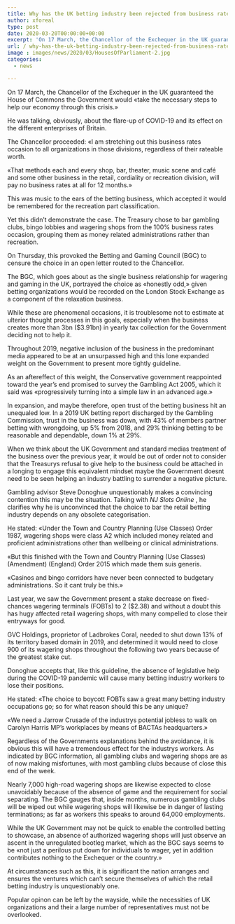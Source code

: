 ```yaml
---
title: Why has the UK betting industry been rejected from business rate help
author: xforeal 
type: post
date: 2020-03-20T00:00:00+00:00
excerpt: 'On 17 March, the Chancellor of the Exchequer in the UK guaranteed the House of Commons the Government would "take the necessary steps to help our economy through this crisis '
url: / why-has-the-uk-betting-industry-been-rejected-from-business-rate-help/
image : images/news/2020/03/HousesOfParliament-2.jpg
categories:
  - news

---
```

On 17 March, the Chancellor of the Exchequer in the UK guaranteed the House of Commons the Government would &#171;take the necessary steps to help our economy through this crisis.&#187; 

He was talking, obviously, about the flare-up of COVID-19 and its effect on the different enterprises of Britain. 

The Chancellor proceeded: &#171;I am stretching out this business rates occasion to all organizations in those divisions, regardless of their rateable worth. 

&#171;That methods each and every shop, bar, theater, music scene and café and some other business in the retail, cordiality or recreation division, will pay no business rates at all for 12 months.&#187; 

This was music to the ears of the betting business, which accepted it would be remembered for the recreation part classification. 

Yet this didn&#8217;t demonstrate the case. The Treasury chose to bar gambling clubs, bingo lobbies and wagering shops from the 100&percnt; business rates occasion, grouping them as money related administrations rather than recreation. 

On Thursday, this provoked the Betting and Gaming Council (BGC) to censure the choice in an open letter routed to the Chancellor. 

The BGC, which goes about as the single business relationship for wagering and gaming in the UK, portrayed the choice as &#171;honestly odd,&#187; given betting organizations would be recorded on the London Stock Exchange as a component of the relaxation business. 

While these are phenomenal occasions, it is troublesome not to estimate at ulterior thought processes in this goals, especially when the business creates more than 3bn ($3.91bn) in yearly tax collection for the Government deciding not to help it. 

Throughout 2019, negative inclusion of the business in the predominant media appeared to be at an unsurpassed high and this lone expanded weight on the Government to present more tightly guideline. 

As an aftereffect of this weight, the Conservative government reappointed toward the year&#8217;s end promised to survey the Gambling Act 2005, which it said was &#171;progressively turning into a simple law in an advanced age.&#187; 

In expansion, and maybe therefore, open trust of the betting business hit an unequaled low. In a 2019 UK betting report discharged by the Gambling Commission, trust in the business was down, with 43&percnt; of members partner betting with wrongdoing, up 5&percnt; from 2018, and 29&percnt; thinking betting to be reasonable and dependable, down 1&percnt; at 29&percnt;. 

When we think about the UK Government and standard medias treatment of the business over the previous year, it would be out of order not to consider that the Treasurys refusal to give help to the business could be attached in a longing to engage this equivalent mindset maybe the Government doesnt need to be seen helping an industry battling to surrender a negative picture. 

Gambling advisor Steve Donoghue unquestionably makes a convincing contention this may be the situation. Talking with _NJ Slots Online_ , he clarifies why he is unconvinced that the choice to bar the retail betting industry depends on any obsolete categorisation. 

He stated: &#171;Under the Town and Country Planning (Use Classes) Order 1987, wagering shops were class A2 which included money related and proficient administrations other than wellbeing or clinical administrations. 

&#171;But this finished with the Town and Country Planning (Use Classes) (Amendment) (England) Order 2015 which made them suis generis. 

&#171;Casinos and bingo corridors have never been connected to budgetary administrations. So it cant truly be this.&#187; 

Last year, we saw the Government present a stake decrease on fixed-chances wagering terminals (FOBTs) to 2 ($2.38) and without a doubt this has hugy affected retail wagering shops, with many compelled to close their entryways for good. 

GVC Holdings, proprietor of Ladbrokes Coral, needed to shut down 13&percnt; of its territory based domain in 2019, and determined it would need to close 900 of its wagering shops throughout the following two years because of the greatest stake cut. 

Donoghue accepts that, like this guideline, the absence of legislative help during the COVID-19 pandemic will cause many betting industry workers to lose their positions. 

He stated: &#171;The choice to boycott FOBTs saw a great many betting industry occupations go; so for what reason should this be any unique? 

&#171;We need a Jarrow Crusade of the industrys potential jobless to walk on Carolyn Harris MP&#8217;s workplaces by means of BACTAs headquarters.&#187; 

Regardless of the Governments explanations behind the avoidance, it is obvious this will have a tremendous effect for the industrys workers. As indicated by BGC information, all gambling clubs and wagering shops are as of now making misfortunes, with most gambling clubs because of close this end of the week. 

Nearly 7,000 high-road wagering shops are likewise expected to close unavoidably because of the absence of game and the requirement for social separating. The BGC gauges that, inside months, numerous gambling clubs will be wiped out while wagering shops will likewise be in danger of lasting terminations; as far as workers this speaks to around 64,000 employments. 

While the UK Government may not be quick to enable the controlled betting to showcase, an absence of authorized wagering shops will just observe an ascent in the unregulated bootleg market, which as the BGC says seems to be &#171;not just a perilous put down for individuals to wager, yet in addition contributes nothing to the Exchequer or the country.&#187; 

At circumstances such as this, it is significant the nation arranges and ensures the ventures which can&#8217;t secure themselves of which the retail betting industry is unquestionably one. 

Popular opinon can be left by the wayside, while the necessities of UK organizations and their a large number of representatives must not be overlooked.